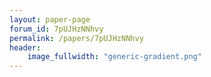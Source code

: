 ```yaml
---
layout: paper-page
forum_id: 7pUJHzNNhvy
permalink: /papers/7pUJHzNNhvy
header:
    image_fullwidth: "generic-gradient.png"
---
```

    
